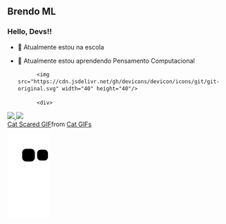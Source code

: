 ## Brendo ML
### Hello, Devs!!
- 🔭 Atualmente estou na escola
- 🌱 Atualmente estou aprendendo Pensamento Computacional 

            <img src="https://cdn.jsdelivr.net/gh/devicons/devicon/icons/git/git-original.svg" width="40" height="40"/>
            
            <div>
<a href="https://github.com/brendoceja1A">
<img height="180em" src="https://github-readme-stats.vercel.app/api/top-langs/?username=brendoceja1A&layout=compact&langs_count=7&theme=dracula"/>
<img height="180em" src="https://github-readme-stats.vercel.app/api?username=brendoceja1A&show_icons=true&theme=dracula&include_all_commits=true&count_private=true"/>
</div>
          
<div class="tenor-gif-embed" data-postid="24424983" data-share-method="host" data-aspect-ratio="1.03896" data-width="100%"><a href="https://tenor.com/view/cat-scared-surprised-gif-24424983">Cat Scared GIF</a>from <a href="https://tenor.com/search/cat-gifs">Cat GIFs</a></div> <script type="text/javascript" async src="https://tenor.com/embed.js"></script>

![Snake animation](https://github.com/brendoceja1A/brendoceja1A/blob/output/github-contribution-grid-snake.svg)
